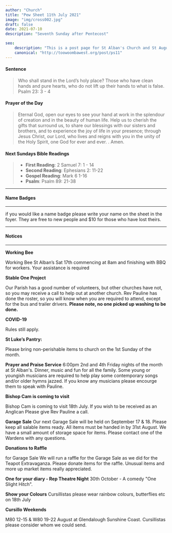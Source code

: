 ```yaml
---
author: "Church"
title: "Pew Sheet 11th July 2021"
image: "img/cross002.jpg"
draft: false
date: 2021-07-10    
description: "Seventh Sunday after Pentecost"

seo: 
    description: "This is a post page for St Alban's Church and St Augustine's Church Toowoomba"
    canonical: "http://toowoombawest.org/post/ps11"
---
```



#### Sentence

> Who shall stand in the Lord’s holy place? Those who have clean hands and pure hearts, who do not lift up their hands to what is false. Psalm 23: 3 - 4

#### Prayer of the Day

> Eternal God, open our eyes to see your hand at work in the splendour of creation and in the beauty of human life. Help us to cherish the gifts that surround us, to share our blessings with our sisters and brothers, and to experience the joy of life in your presence; through Jesus Christ, our Lord, who lives and reigns with you in the unity of the Holy Spirit, one God for ever and ever. . Amen.



#### Next Sundays Bible Readings
> * **First Reading**: 2 Samuel 7: 1 - 14
> * **Second Reading**: Ephesians 2: 11-22
> * **Gospel Reading**: Mark 6 1-16
> * **Psalm**: Psalm 89: 21-38

---

#### Name Badges
---
if you would like a name badge please write your name on the sheet in the foyer. They are free to new people and $10 for those who have lost theirs.

---
#### Notices
---

**Working Bee**

Working Bee St Alban’s  Sat 17th commencing at 8am and finishing with BBQ for workers. Your assistance is required

**Stable One Project**

Our Parish has a good number of volunteers,   but other churches have not, so you may receive a call to help out at        another church. Rev Pauline has done the roster, so you will know when you are required to attend, except for the bus and trailer drivers. **Please note, no one picked up washing to be done.**

**COVID-19**

Rules still apply.

**St Luke’s Pantry:**

Please bring non-perishable items to church on  the 1st Sunday of the month. 

**Prayer and Praise Service**
6:00pm 2nd and 4th Friday nights of the month at St Alban's. Dinner, music and fun for all the family. Some young or youngish musicians are required to help play some contemporary songs and/or older hymns jazzed. If you know any musicians please encourge them to speak with Pauline.

**Bishop Cam is coming to visit**

Bishop Cam is coming to visit 18th July.  If you wish to be received as an Anglican Please give Rev Pauline a call. 

**Garage Sale**
Our next Garage Sale will be held on September 17 & 18. Please keep all salable items ready. All items must be handed in by   31st August. We have a small amount of storage space for items. Please contact one of the Wardens with any questions. 

**Donations to Raffle**

for Garage Sale We will run a raffle for the Garage Sale as we did for the Teapot Extravaganza. Please donate items for the raffle. Unusual items and more up market items really appreciated. 

**One for your diary - Rep Theatre Night**
30th October - A comedy "One Slight Hitch".

**Show your Colours**
Cursillistas please wear rainbow colours, butterflies etc on 18th July

**Cursillo Weekends**

M80 12-15 & W80 19-22 August at Glendalough Sunshine Coast. Cursillistas please consider whom we could send. 